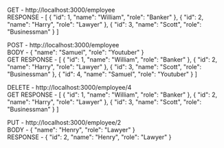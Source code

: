 GET - http://localhost:3000/employee  
RESPONSE - [
    {
        "id": 1,
        "name": "William",
        "role": "Banker"
    },
    {
        "id": 2,
        "name": "Harry",
        "role": "Lawyer"
    },
    {
        "id": 3,
        "name": "Scott",
        "role": "Businessman"
    }
]

POST - http://localhost:3000/employee  
BODY - {
        "name": "Samuel",
        "role": "Youtuber"
}  
GET RESPONSE - [
    {
        "id": 1,
        "name": "William",
        "role": "Banker"
    },
    {
        "id": 2,
        "name": "Harry",
        "role": "Lawyer"
    },
    {
        "id": 3,
        "name": "Scott",
        "role": "Businessman"
    },
    {
        "id": 4,
        "name": "Samuel",
        "role": "Youtuber"
    }
]

DELETE - http://localhost:3000/employee/4  
GET RESPONSE - [
    {
        "id": 1,
        "name": "William",
        "role": "Banker"
    },
    {
        "id": 2,
        "name": "Harry",
        "role": "Lawyer"
    },
    {
        "id": 3,
        "name": "Scott",
        "role": "Businessman"
    }
]

PUT - http://localhost:3000/employee/2  
BODY - {
        "name": "Henry",
        "role": "Lawyer"
}  
RESPONSE - {
    "id": 2,
    "name": "Henry",
    "role": "Lawyer"
}
